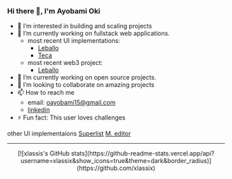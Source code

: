 ### Hi there 👋, I'm Ayobami Oki

- 👀 I’m interested in building and scaling projects
- 🔭 I’m currently working on fullstack web applications.
  - most recent UI implementations:
    - [Leballo](https://xlassix.github.io/Leballo/)
    - [Teca](https://xlassix.github.io/Teca/)
  - most recent web3 project:
    - [Leballo](https://Leballo-35545.web.app/)
- 🌱 I’m currently working on open source projects.
- 👯 I’m looking to collaborate on amazing projects
- 📫 How to reach me
  - email: [oayobami15@gmail.com](mailto:oayobami15@gmail.com)
  - [linkedin](https://www.linkedin.com/in/xlassix/)
- ⚡ Fun fact: This user loves challenges


other UI implementaions
[Superlist](https://xlassix.github.io/UI-UX-design-implementations/)
[M. editor](https://xlassix.github.io/UI-UX-design-implementations/M.%20editor/)


---
<div align="center">
[![xlassis's GitHub stats](https://github-readme-stats.vercel.app/api?username=xlassix&show_icons=true&theme=dark&border_radius)](https://github.com/xlassix)
</div>

